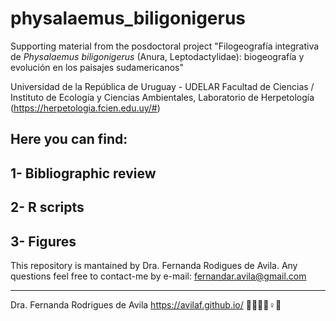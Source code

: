 # physalaemus_biligonigerus
Supporting material from the posdoctoral project "Filogeografía integrativa de *Physalaemus biligonigerus* (Anura, Leptodactylidae): biogeografía y evolución en los paisajes sudamericanos"

Universidad de la República de Uruguay - UDELAR
Facultad de Ciencias / Instituto de Ecología y Ciencias Ambientales, Laboratorio de Herpetología 
(https://herpetologia.fcien.edu.uy/#)


## Here you can find:

## 1- Bibliographic review

## 2- R scripts

## 3- Figures



This repository is mantained by Dra. Fernanda Rodigues de Avila.
Any questions feel free to contact-me by e-mail: fernandar.avila@gmail.com


___
Dra. Fernanda Rodrigues de Avila
https://avilaf.github.io/ 
🫱🏻‍🫲🏾♀️🔬

 
